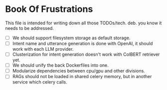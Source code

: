 # Book Of Frustrations

This file is intended for writing down all those TODOs/tech. deb. you know it needs to be addressed.

- [ ] We should support filesystem storage as default storage.
- [ ] Intent name and utterance generation is done with OpenAI, it should work with each LLM provider.
- [ ] Clusterization for intent generation doesn't work with ColBERT retriever yet.
- [ ] We should unify the back Dockerfiles into one.
- [ ] Modularize dependencies between cpu/gpu and other divisions.
- [ ] RAGs should not be loaded in shared celery memory, but in another service which celery calls.
